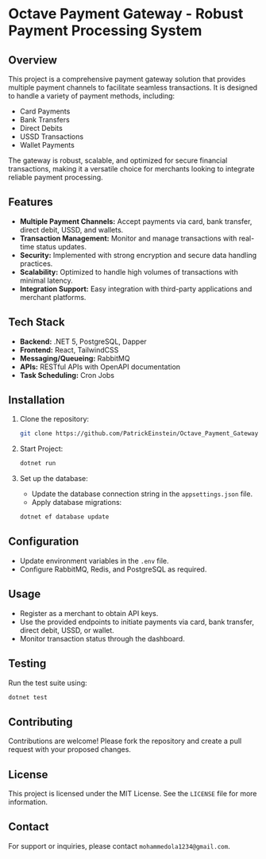 # Octave Payment Gateway - Robust Payment Processing System

## Overview

This project is a comprehensive payment gateway solution that provides multiple payment channels to facilitate seamless transactions. It is designed to handle a variety of payment methods, including:

* Card Payments
* Bank Transfers
* Direct Debits
* USSD Transactions
* Wallet Payments

The gateway is robust, scalable, and optimized for secure financial transactions, making it a versatile choice for merchants looking to integrate reliable payment processing.

## Features

* **Multiple Payment Channels:** Accept payments via card, bank transfer, direct debit, USSD, and wallets.
* **Transaction Management:** Monitor and manage transactions with real-time status updates.
* **Security:** Implemented with strong encryption and secure data handling practices.
* **Scalability:** Optimized to handle high volumes of transactions with minimal latency.
* **Integration Support:** Easy integration with third-party applications and merchant platforms.

## Tech Stack

* **Backend:** .NET 5, PostgreSQL, Dapper
* **Frontend:** React, TailwindCSS
* **Messaging/Queueing:** RabbitMQ
* **APIs:** RESTful APIs with OpenAPI documentation
* **Task Scheduling:** Cron Jobs

## Installation

1. Clone the repository:

   ```bash
   git clone https://github.com/PatrickEinstein/Octave_Payment_Gateway.git
   ```



2. Start Project:

   ```bash
   dotnet run
   ```

3. Set up the database:

   * Update the database connection string in the `appsettings.json` file.
   * Apply database migrations:

   ```bash
   dotnet ef database update
   ```



## Configuration

* Update environment variables in the `.env` file.
* Configure RabbitMQ, Redis, and PostgreSQL as required.

## Usage

* Register as a merchant to obtain API keys.
* Use the provided endpoints to initiate payments via card, bank transfer, direct debit, USSD, or wallet.
* Monitor transaction status through the dashboard.

## Testing

Run the test suite using:

```bash
dotnet test
```

## Contributing

Contributions are welcome! Please fork the repository and create a pull request with your proposed changes.

## License

This project is licensed under the MIT License. See the `LICENSE` file for more information.

## Contact

For support or inquiries, please contact `mohammedola1234@gmail.com`.
